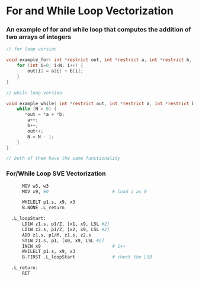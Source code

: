 # For and While Loop Vectorization

### An example of for and while loop that computes the addition of two arrays of integers

```c
// for loop version

void example_for( int *restrict out, int *restrict a, int *restrict b, int N) {
    for (int i=0; i<N; i++) {
        out[i] = a[i] + b[i];
    }
}
```

```c
// while loop version

void example_while( int *restrict out, int *restrict a, int *restrict b, int N) {
    while (N > 0) {
       *out = *a + *b;
        a++;
        b++;
        out++;
        N = N - 1;
    }
}

// both of them have the same functionality
```

### For/While Loop SVE Vectorization

```bash
      MOV w3, w3
      MOV x9, #0                        # load i as 0

      WHILELT p1.s, x9, x3
      B.NONE .L_return

  .L_loopStart:
      LD1W z1.s, p1/Z, [x1, x9, LSL #2]
      LD1W z2.s, p1/Z, [x2, x9, LSL #2]
      ADD z1.s, p1/M, z1.s, z2.s
      ST1W z1.s, p1, [x0, x9, LSL #2]
      INCW x9                           # i++
      WHILELT p1.s, x9, x3
      B.FIRST .L_loopStart              # check the LSB

  .L_return:
      RET
```

